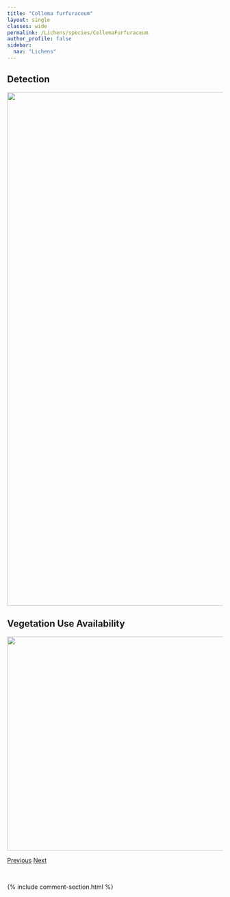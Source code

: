 ```yaml
---
title: "Collema furfuraceum"
layout: single
classes: wide
permalink: /Lichens/species/CollemaFurfuraceum
author_profile: false
sidebar:
  nav: "Lichens"
---
```


<h2>Detection</h2>

<a href="https://drive.google.com/uc?export=view&id=1Pl1_OSKAvM8TRltCIpccsnQlhMG_CT-y">
<img src="https://drive.google.com/uc?export=view&id=1Pl1_OSKAvM8TRltCIpccsnQlhMG_CT-y" height = "1200" width = "800">
</a>


<h2>Vegetation Use Availability</h2>

<a href="https://drive.google.com/uc?export=view&id=1rhvuthUOx6XPsfnx8r-8VYjRjKeK5sHB">
<img src="https://drive.google.com/uc?export=view&id=1rhvuthUOx6XPsfnx8r-8VYjRjKeK5sHB" height = "500" width = "1000">
</a>


<a href="/DevelopmentWebsite/Lichens/species/CollemaCrispumsl" class="pagination--pager" title="Collema crispum s.l.">Previous</a> <a href="/DevelopmentWebsite/Lichens/species/CollemaFuscovirens" class="pagination--pager" title="Collema fuscovirens">Next</a>

<p>&nbsp;</p>

{% include comment-section.html %}
